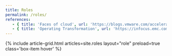 ```yaml
---
title: Roles
permalink: /roles/
references:
   - { title: 'Faces of cloud', url: 'https://blogs.vmware.com/accelerate/2013/02/is-your-organization-ready-for-the-software-defined-data-center.html' }
   - { title: 'Operating Transformation', url: 'https://infocus.emc.com/choong_kengleong/cloud-operating-model-transformation/' }
---
```



{% include article-grid.html articles=site.roles layout="role" preload=true class='box-item hover' %}
